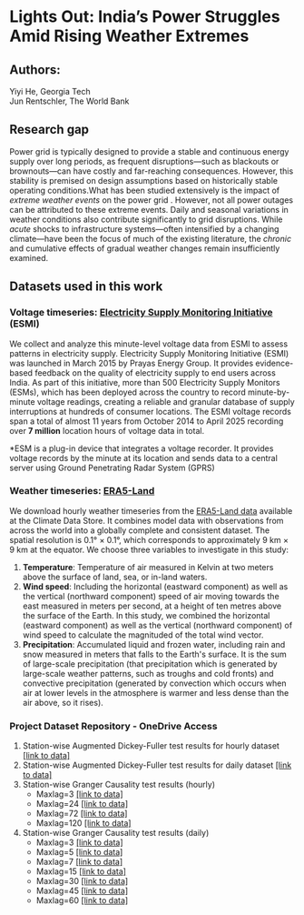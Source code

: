 # Lights Out: India’s Power Struggles Amid Rising Weather Extremes

## Authors:
Yiyi He, Georgia Tech<br>
Jun Rentschler, The World Bank<br>

## Research gap
Power grid is typically designed to provide a stable and continuous energy supply over long periods, as frequent disruptions—such as blackouts or brownouts—can have costly and far-reaching consequences. However, this stability is premised on design assumptions based on historically stable operating conditions.What has been studied extensively is the impact of *extreme weather events* on the power grid . However, not all power outages can be attributed to these extreme events. Daily and seasonal variations in weather conditions also contribute significantly to grid disruptions. While *acute* shocks to infrastructure systems—often intensified by a changing climate—have been the focus of much of the existing literature, the *chronic* and cumulative effects of gradual weather changes remain insufficiently examined.


## Datasets used in this work
### Voltage timeseries: [Electricity Supply Monitoring Initiative](https://watchyourpower.org/the_initiative.php) (ESMI)

We collect and analyze this minute-level voltage data from ESMI to assess patterns in electricity supply. Electricity Supply Monitoring Initiative (ESMI) was launched in March 2015 by Prayas Energy Group. It provides evidence-based feedback on the quality of electricity supply to end users across India. As part of this initiative, more than 500 Electricity Supply Monitors (ESMs), which has been deployed across the country to record minute-by-minute voltage readings, creating a reliable and granular database of supply interruptions at hundreds of consumer locations. The ESMI voltage records span a total of almost 11 years from October 2014 to April 2025 recording over **7 million** location hours of voltage data in total.

*ESM is a plug-in device that integrates a voltage recorder. It provides voltage records by the minute at its location and sends data to a central server using Ground Penetrating Radar System (GPRS)

### Weather timeseries: [ERA5-Land](https://cds.climate.copernicus.eu/cdsapp#!/dataset/reanalysis-era5-land?tab=overview)

We download hourly weather timeseries from the [ERA5-Land data](https://cds.climate.copernicus.eu/datasets/reanalysis-era5-land?tab=overview) available at the Climate Data Store. It combines model data with observations from across the world into a globally complete and consistent dataset. The spatial resolution is 0.1° × 0.1°, which corresponds to approximately 9 km × 9 km at the equator. We choose three variables to investigate in this study:
1. **Temperature**: Temperature of air measured in Kelvin at two meters above the surface of land, sea, or in-land waters.
2. **Wind speed**: Including the horizontal (eastward component) as well as the vertical (northward component) speed of air moving towards the east measured in meters per second, at a height of ten metres above the surface of the Earth. In this study, we combined the horizontal (eastward component) as well as the vertical (northward component) of wind speed to calculate the magnituded of the total wind vector.
3. **Precipitation**: Accumulated liquid and frozen water, including rain and snow measured in meters that falls to the Earth's surface. It is the sum of large-scale precipitation (that precipitation which is generated by large-scale weather patterns, such as troughs and cold fronts) and convective precipitation (generated by convection which occurs when air at lower levels in the atmosphere is warmer and less dense than the air above, so it rises).

### Project Dataset Repository - OneDrive Access

1.  Station-wise Augmented Dickey-Fuller test results for hourly dataset [[link to data]](https://gtvault-my.sharepoint.com/:x:/g/personal/yhe603_gatech_edu/Eb5YSG7oP4lHr_pNp1eloksBttu31KyaOHkir8b8m2ksKg?e=yGChQz)
2. Station-wise Augmented Dickey-Fuller test results for daily dataset [[link to data]](https://gtvault-my.sharepoint.com/:x:/g/personal/yhe603_gatech_edu/EepiX2khbCtFiN4b5jj7v-oBHpMYnVqiPXzVhW-mVl7i5A?e=pmLMoO)
3. Station-wise Granger Causality test results (hourly)
    - Maxlag=3 [[link to data]](https://gtvault-my.sharepoint.com/:x:/g/personal/yhe603_gatech_edu/Ebb56fOnazxFkHDcbmPvTUgBVgyQa1Tv3QqHXfn9j1HCLg?e=vGD2G1)
    - Maxlag=24 [[link to data]](https://gtvault-my.sharepoint.com/:x:/g/personal/yhe603_gatech_edu/ETgtvvCPk71Hsto2fzcK8woBTS40-dGLHcrhVtiKThtL0A?e=iHhj9z)
    - Maxlag=72 [[link to data]](https://gtvault-my.sharepoint.com/:x:/g/personal/yhe603_gatech_edu/EVnKlof26eVMqEoKPrVi_-kBI5XJ4aEQfFhZcsGXaYr_ww?e=UoWoYI)
    - Maxlag=120 [[link to data]](https://gtvault-my.sharepoint.com/:x:/g/personal/yhe603_gatech_edu/EQ-f9SccLANHuGEhEfxozbsBfBGDuAkDqEwHTCaydxd4Bg?e=bGIqVN)
4. Station-wise Granger Causality test results (daily)
    - Maxlag=3 [[link to data]](https://gtvault-my.sharepoint.com/:x:/g/personal/yhe603_gatech_edu/EYGwGB-bvBdLnq5XhZZEIKIBkcvPPFL1F06zGsCy55MAaw?e=uy1YBD)
    - Maxlag=5 [[link to data]](https://gtvault-my.sharepoint.com/:x:/g/personal/yhe603_gatech_edu/Ee8_1zKXj7BJoQCR_pedTbsB8og1SlvpBS4qGZwFMoiIWw?e=zhXGZ7)
    - Maxlag=7 [[link to data]](https://gtvault-my.sharepoint.com/:x:/g/personal/yhe603_gatech_edu/EbifbS3noL9BjusvCuFxIqYBD7e47o04G6HZpjiPIbq2tw?e=6HkCVY)
    - Maxlag=15 [[link to data]](https://gtvault-my.sharepoint.com/:x:/g/personal/yhe603_gatech_edu/ERivlWLyCxNHok5FDukaSywBUTEh1GNipXqpGeTN0hhBRg?e=KPdigj)
    - Maxlag=30 [[link to data]](https://gtvault-my.sharepoint.com/:x:/g/personal/yhe603_gatech_edu/EYvAr3dfq8pHv9ct58sCSEMBOmV2YTeiGRzAnFIYaCq7mA?e=2aZSCl)
    - Maxlag=45 [[link to data]](https://gtvault-my.sharepoint.com/:x:/g/personal/yhe603_gatech_edu/EeRJdPE1xM5Jnwkjn4w13hABbbb9BbB2Drko4IaTh7RISw?e=GtSepR)
    - Maxlag=60 [[link to data]](https://gtvault-my.sharepoint.com/:x:/g/personal/yhe603_gatech_edu/EbifbS3noL9BjusvCuFxIqYBD7e47o04G6HZpjiPIbq2tw?e=6HkCVY)
